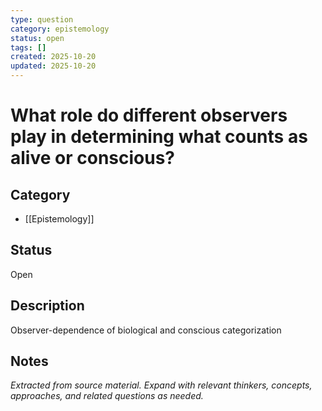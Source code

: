 ```yaml
---
type: question
category: epistemology
status: open
tags: []
created: 2025-10-20
updated: 2025-10-20
---
```


# What role do different observers play in determining what counts as alive or conscious?

## Category

- [[Epistemology]]

## Status

Open

## Description

Observer-dependence of biological and conscious categorization

## Notes

*Extracted from source material. Expand with relevant thinkers, concepts, approaches, and related questions as needed.*

